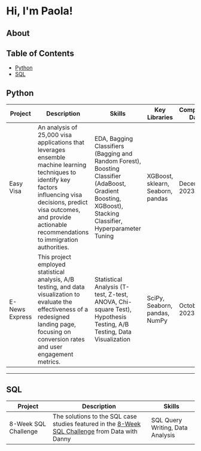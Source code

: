 # Hi, I'm Paola!

## About

## Table of Contents
- [Python](#python)
- [SQL](#sql)

## Python

| Project | Description | Skills | Key Libraries | Completion Date |
|---------|-------------|--------|---------------|-----------------|
| Easy Visa | An analysis of 25,000 visa applications that leverages ensemble machine learning techniques to identify key factors influencing visa decisions, predict visa outcomes, and provide actionable recommendations to immigration authorities. |  EDA, Bagging Classifiers (Bagging and Random Forest), Boosting Classifier (AdaBoost, Gradient Boosting, XGBoost), Stacking Classifier, Hyperparameter Tuning | XGBoost, sklearn, Seaborn, pandas | December 2023 |
| E-News Express | This project employed statistical analysis, A/B testing, and data visualization to evaluate the effectiveness of a redesigned landing page, focusing on conversion rates and user engagement metrics. | Statistical Analysis (T-test, Z-test, ANOVA, Chi-square Test), Hypothesis Testing, A/B Testing, Data Visualization | SciPy, Seaborn, pandas, NumPy | October 2023 |

***

## SQL

| Project | Description | Skills |
|---------|-------------|--------|
| 8-Week SQL Challenge | The solutions to the SQL case studies featured in the [8-Week SQL Challenge](https://8weeksqlchallenge.com) from Data with Danny | SQL Query Writing, Data Analysis |
